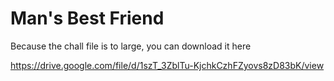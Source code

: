 # Man's Best Friend

Because the chall file is to large, you can download it here

https://drive.google.com/file/d/1szT_3ZblTu-KjchkCzhFZyovs8zD83bK/view